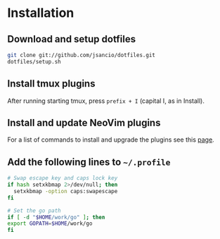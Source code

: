 # Installation

## Download and setup dotfiles

```bash
git clone git://github.com/jsancio/dotfiles.git
dotfiles/setup.sh
```

## Install tmux plugins

After running starting tmux, press `prefix + I` (capital I, as in Install).

## Install and update NeoVim plugins

For a list of commands to install and upgrade the plugins see this [page](https://github.com/junegunn/vim-plug#commands).

## Add the following lines to `~/.profile`

```bash
# Swap escape key and caps lock key
if hash setxkbmap 2>/dev/null; then
  setxkbmap -option caps:swapescape
fi

# Set the go path
if [ -d "$HOME/work/go" ]; then
export GOPATH=$HOME/work/go
fi
```
